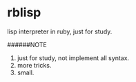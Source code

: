 rblisp
======

lisp interpreter in ruby, just for study.

######NOTE
1. just for study, not implement all syntax.
2. more tricks.
3. small.
